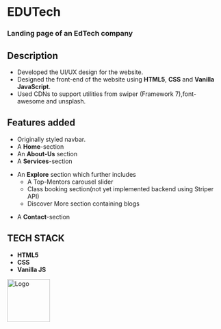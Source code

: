 
# EDUTech
### Landing page of an EdTech company

## Description
* Developed the UI/UX design for the website.
* Designed the front-end of the website using **HTML5**, **CSS** and **Vanilla JavaScript**.
* Used CDNs to support utilities from swiper (Framework 7),font-awesome and unsplash.

## Features added
* Originally styled navbar.
* A **Home**-section
* An **About-Us** section
* A **Services**-section
- An **Explore** section which further includes
  * A Top-Mentors carousel slider
  * Class booking section(not yet implemented backend using Striper API)
  * Discover More section containing blogs
* A **Contact**-section
  
## TECH STACK
* **HTML5** 
* **CSS**
* **Vanilla JS**
<img src="https://upload.wikimedia.org/wikipedia/commons/thumb/6/61/HTML5_logo_and_wordmark.svg/2048px-HTML5_logo_and_wordmark.svg.png" alt="Logo" width="100" height="100"/>




